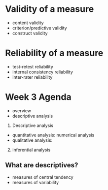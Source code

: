 # Validity of a measure
- content validity
- criterion/predictive validity
- construct validity
# Reliability of a measure
- test-retest reliability
- internal consistency reliability
- inter-rater reliability

# Week 3 Agenda
- overview
- descriptive analysis
1. Descriptive analysis
- quantitative analysis: numerical analysis
- qualitative analysis: 
2. inferential analysis

## What are descriptives?
- measures of central tendency
- measures of variability


